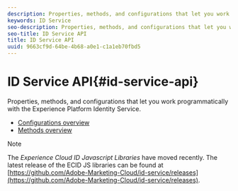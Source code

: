 ```yaml
---
description: Properties, methods, and configurations that let you work programmatically with the Experience Platform Identity Service.
keywords: ID Service
seo-description: Properties, methods, and configurations that let you work programmatically with the Experience Platform Identity Service.
seo-title: ID Service API
title: ID Service API
uuid: 9663cf9d-64be-4b68-a0e1-c1a1eb70fbd5
---
```


# ID Service API{#id-service-api}

Properties, methods, and configurations that let you work programmatically with the Experience Platform Identity Service.

* [Configurations overview](function-vars/function-vars.md)
* [Methods overview](get-set/get-set.md)

>[!NOTE]
>
>The *Experience Cloud ID Javascript Libraries* have moved recently. The latest release of the ECID JS libraries can be found at [https://github.com/Adobe-Marketing-Cloud/id-service/releases](https://github.com/Adobe-Marketing-Cloud/id-service/releases).

